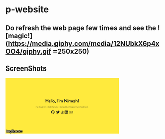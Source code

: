 # p-website

## Do refresh the web page few times and see the ![magic!](https://media.giphy.com/media/12NUbkX6p4xOO4/giphy.gif =250x250)

## ScreenShots

![Refresh](./public/assets/2tmw31.gif)

<!-- <img src="/public/assets/webPage1.png" height="500px"/>
<img src="/public/assets/webPage2.png" height="500px"/>
<img src="/public/assets/webPage3.png" height="500px"/> -->
